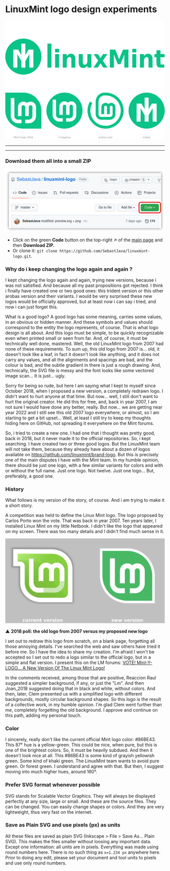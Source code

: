 # LinuxMint logo design experiments

![90-preview/preview](90-preview/preview.png)

---
---

### Download them all into a small ZIP

![](90-preview/GitHub-code-button.png)

* Click on the green **Code** button on the top-right ↗ of the [main page](https://github.com/SebastJava/linuxmint-logo) and then **Download ZIP.**
* Or clone it: `git clone https://github.com/SebastJava/linuxmint-logo.git`.

### Why do i keep changing the logo again and again ?

I kept changing the logo again and again, trying new versions, because i was not satisfied. And because all my past propositions got rejected. I think i finally have created one or two good ones: this trident version or this other arobas version and their variants. I would be very surprised these new logos would be officially approved, but at least now i can say i tried, and now i can just forget this.

What is a good logo? A good logo has some meaning, carries some values, in an obvious or hidden manner. And these symbols and values should correspond to the entity the logo represents, of course. That is what logo design is all about. And this logo must be simple, to be quickly recognizable even when printed small or seen from far. And, of course, it must be technically well done, mastered. Well, the old LinuxMint logo from 2007 had none of these requirements. To sum up, this old logo from 2007 is... old, it doesn't look like a leaf, in fact it doesn't look like anything, and it does not carry any values, and all the alignments and spacings are bad, and the colour is bad, and the subtle gradient in there is just a rough drawing. And, technically, the SVG file is messy and the font looks like some vectored image scan... It is just... ugly.

Sorry for being so rude, but here I am saying what I kept to myself since October 2018, when I proposed a new version, a completely redrawn logo. I didn't want to hurt anyone at that time. But now... well, I still don't want to hurt the original creator. He did this for free, and, back in year 2007, I am not sure I would have done any better, really. But now... we are getting near year 2022 and I still see this old 2007 logo everywhere, or almost, so I am starting to get a bit upset... Well, at least I still try to keep my thoughts hiding here on GitHub, not spreading it everywhere on the Mint forums.

So, i tried to create a new one. I had one that i thought was pretty good, back in 2018, but it never made it to the official repositories. So, i kept searching. I have created two or three good logos. But the LinuxMint team will not take them, because they already have about a dozen of logos available on https://github.com/linuxmint/brand-logo. But this is precisely one of the main disputes I have with the Mint team. In my humble opinion, there should be just one logo, with a few similar variants for colors and with or without the full name. Just one logo. Not twelve. Just one logo... But, preferably, a good one.

### History

What follows is my version of the story, of course. And i am trying to make it a short story.

A competition was held to define the Linux Mint logo. The logo proposed by Carlos Porto won the vote. That was back in year 2007. Ten years later, I installed Linux Mint on my little Netbook. I didn't like the logo that appeared on my screen. There was too many details and I didn't find much sense in it.

![2018-poll/Mint-logo-compare.png](2018-poll/Mint-logo-compare.png)

▲ **2018 poll: the old logo from 2007 versus my proposed new logo**

I set out to redraw this logo from scratch, on a blank page, forgetting all those annoying details. I've searched the web and saw others have tried it before me. So I have the idea to share my creation. I'm afraid I won't be accepted so I set out to redo a logo similar to the official logo, but in a simple and flat version. I present this on the LM forums: [VOTE! Mint-Y-LOGO... A New Version Of The Linux Mint Logo!](Https://forums.linuxmint.com/viewtopic.php?f=19&t=280401)

In the comments received, among those that are positive, Reaccion Raul suggested a simpler background, if any, or just the "Lm". And then Joan_2018 suggested doing that in black and white, without colors. And then, later, Clem presented us with a simplified logo with different backgrounds, mostly circular background shapes. So this logo is the result of a collective work, in my humble opinion. I'm glad Clem went further than me, completely forgetting the old background. I approve and continue on this path, adding my personal touch.

### Color

I sincerely, really don't like the current official Mint logo color: #86BE43. This 87° hue is a yellow-green. This could be nice, when pure, but this is one of the brightest colors. So, it must be heavily subdued. And then it doesn't look nice at all. This #86BE43 is some kind of grayish yellowish green. Some kind of khaki green. The LinuxMint team wants to avoid pure green. Or forest green. I understand and agree with that. But then, I suggest moving into much higher hues, around 160°.

### Prefer SVG format whenever possible

SVG stands for Scalable Vector Graphics. They will always be displayed perfectly at any size, large or small. And these are the source files. They can be changed. You can easily change shapes or colors. And they are very lightweight, thus very fast on the internet.

### Save as Plain SVG and use pixels (px) as units

All these files are saved as plain SVG (Inkscape > File > Save As... Plain SVG). This makes the files smaller without loosing any important data. Except one information: all units are in pixels. Everything was made using round numbers here. There is no such thing as `x=1.234 px` anywhere here. Prior to doing any edit, please set your document and tool units to pixels and use only round numbers.